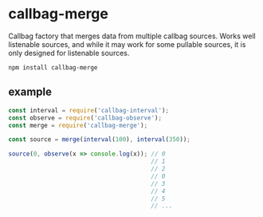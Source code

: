 # callbag-merge

Callbag factory that merges data from multiple callbag sources. Works well listenable sources, and while it may work for some pullable sources, it is only designed for listenable sources.

`npm install callbag-merge`

## example

```js
const interval = require('callbag-interval');
const observe = require('callbag-observe');
const merge = require('callbag-merge');

const source = merge(interval(100), interval(350));

source(0, observe(x => console.log(x)); // 0
                                        // 1
                                        // 2
                                        // 0
                                        // 3
                                        // 4
                                        // 5
                                        // ...
```

